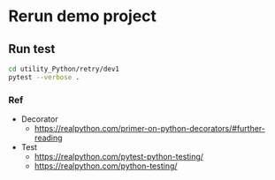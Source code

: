 # Rerun demo project

## Run test
```bash
cd utility_Python/retry/dev1
pytest --verbose .
```

### Ref
- Decorator
	- https://realpython.com/primer-on-python-decorators/#further-reading
- Test
	- https://realpython.com/pytest-python-testing/
	- https://realpython.com/python-testing/